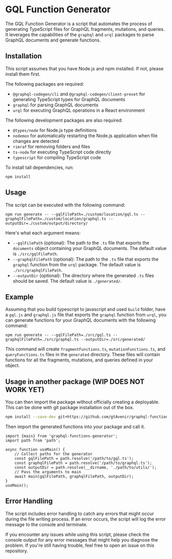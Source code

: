 # GQL Function Generator

The GQL Function Generator is a script that automates the process of generating TypeScript files for GraphQL fragments, mutations, and queries. It leverages the capabilities of the `graphql` and `urql` packages to parse GraphQL documents and generate functions.

## Installation

This script assumes that you have Node.js and npm installed. If not, please install them first.

The following packages are required:

- `@graphql-codegen/cli` and `@graphql-codegen/client-preset` for generating TypeScript types for GraphQL documents
- `graphql` for parsing GraphQL documents
- `urql` for executing GraphQL operations in a React environment

The following development packages are also required:

- `@types/node` for Node.js type definitions
- `nodemon` for automatically restarting the Node.js application when file changes are detected
- `rimraf` for removing folders and files
- `ts-node` for executing TypeScript code directly
- `typescript` for compiling TypeScript code

To install tall dependencies, run:

```
npm install
```

## Usage

The script can be executed with the following command:

```
npm run generate -- --gqlFilePath=./custom/location/gql.ts --graphqlFilePath=./custom/location/graphql.ts --outputDir=./custom/output/directory/
```

Here's what each argument means:

- `--gqlFilePath` (optional): The path to the `.ts` file that exports the `documents` object containing your GraphQL documents. The default value is `./src/gqlFilePath`.
- `--graphqlFilePath` (optional): The path to the `.ts` file that exports the `graphql` function from the `urql` package. The default value is `./src/graphqlFilePath`.
- `--outputDir` (optional): The directory where the generated `.ts` files should be saved. The default value is `./generated/`.

## Example

Assuming that you build typescript to javascript and used `build` folder, have a `gql.js` and `graphql.js` file that exports the `graphql` function from `urql`, you can generate functions for your GraphQL documents with the following command:

```
npm run generate -- --gqlFilePath=./src/gql.ts --graphqlFilePath=./src/graphql.ts --outputDir=./src/generated/
```

This command will create `fragmentFunctions.ts`, `mutationFunctions.ts`, and `queryFunctions.ts` files in the `generated` directory. These files will contain functions for all the fragments, mutations, and queries defined in your object.


## Usage in another package (WIP DOES NOT WORK YET)

You can then import the package without officially creating a deployable. This can be done with git package installation out of the box.

```bash
npm install --save-dev git+https://github.com/gtAvenir/graphql-functions-generator.git
```

Then import the generated functions into your package and call it.
```tsx
import {main} from 'graphql-functions-generator';
import path from 'path';

async function useMain() {
    // Collect paths for the generator
    const gqlFilePath = path.resolve('/path/to/gql.ts');
    const graphqlFilePath = path.resolve('/path/to/graphql.ts');
    const outputDir = path.resolve(__dirname, './path/to/utils/');
    // Pass the arguments to main
    await main(gqlFilePath, graphqlFilePath, outputDir);
}
useMain();
```

## Error Handling

The script includes error handling to catch any errors that might occur during the file writing process. If an error occurs, the script will log the error message to the console and terminate.

If you encounter any issues while using this script, please check the console output for any error messages that might help you diagnose the problem. If you're still having trouble, feel free to open an issue on this repository.